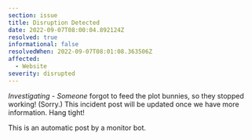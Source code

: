 ```yaml
---
section: issue
title: Disruption Detected
date: 2022-09-07T08:00:04.892124Z
resolved: true
informational: false
resolvedWhen: 2022-09-07T08:01:08.363506Z
affected:
  - Website
severity: disrupted
---
```

*Investigating* - _Someone_ forgot to feed the plot bunnies, so they stopped working! (Sorry.) This incident post will be updated once we have more information. Hang tight!

This is an automatic post by a monitor bot.
        